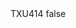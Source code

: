 <?xml version="1.0" encoding="UTF-8"?>
<CustomMetadata xmlns="http://soap.sforce.com/2006/04/metadata">
    <label>TXU414</label>
    <protected>false</protected>
</CustomMetadata>

